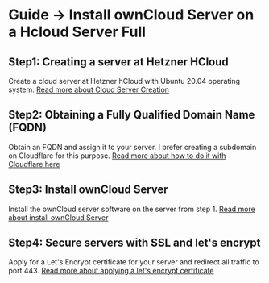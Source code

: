 # Guide -> Install ownCloud Server on a Hcloud Server Full
 
## Step1: Creating a server at Hetzner HCloud
Create a cloud server at Hetzner hCloud with Ubuntu 20.04 operating system. [Read more about Cloud Server Creation]
## Step2: Obtaining a Fully Qualified Domain Name (FQDN)
Obtain an FQDN and assign it to your server. I prefer creating a subdomain on Cloudflare for this purpose. [Read more about how to do it with Cloudflare here]
## Step3: Install ownCloud Server
Install the ownCloud server software on the server from step 1. [Read more about install ownCloud Server]
## Step4: Secure servers with SSL and let's encrypt
Apply for a Let's Encrypt certificate for your server and redirect all traffic to port 443. [Read more about applying a let's encrypt certificate]


[Hetzner Cloud Account]: https://console.hetzner.cloud/projects
[Read more about Cloud Server Creation]: https://github.com/GeraldLeikam/tutorials/blob/master/hetzner/setup_a_cloud_server.md
[Read more about install ownCloud Server]: https://github.com/GeraldLeikam/tutorials/blob/master/ownCloud/install_owncloud_20.04_quick.md
[Read more about how to do it with Cloudflare here]: https://github.com/GeraldLeikam/tutorials/blob/master/cloudflare/create_a_new_subdomain.md
[Read more about applying a let's encrypt certificate]: https://github.com/GeraldLeikam/tutorials/blob/master/let's_encrypt/applying_a_lets_encrypt_certificate.md